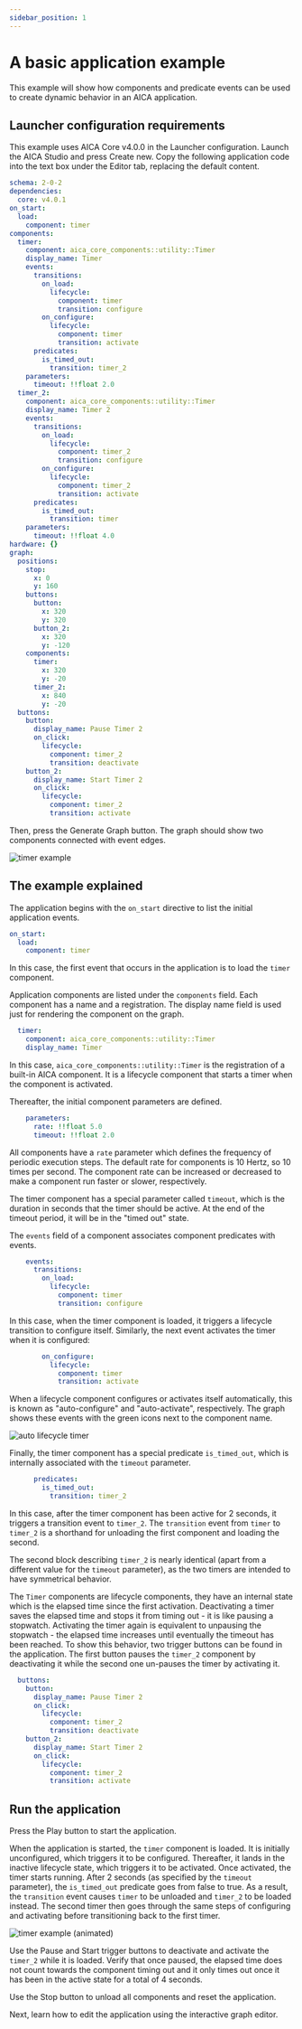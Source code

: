 ```yaml
---
sidebar_position: 1
---
```


# A basic application example

This example will show how components and predicate events can be used to create dynamic behavior in an AICA
application.

## Launcher configuration requirements

This example uses AICA Core v4.0.0 in the Launcher configuration. Launch the AICA Studio and press Create new.
Copy the following application code into the text box under the Editor tab, replacing the default content.

```yaml
schema: 2-0-2
dependencies:
  core: v4.0.1
on_start:
  load:
    component: timer
components:
  timer:
    component: aica_core_components::utility::Timer
    display_name: Timer
    events:
      transitions:
        on_load:
          lifecycle:
            component: timer
            transition: configure
        on_configure:
          lifecycle:
            component: timer
            transition: activate
      predicates:
        is_timed_out:
          transition: timer_2
    parameters:
      timeout: !!float 2.0
  timer_2:
    component: aica_core_components::utility::Timer
    display_name: Timer 2
    events:
      transitions:
        on_load:
          lifecycle:
            component: timer_2
            transition: configure
        on_configure:
          lifecycle:
            component: timer_2
            transition: activate
      predicates:
        is_timed_out:
          transition: timer
    parameters:
      timeout: !!float 4.0
hardware: {}
graph:
  positions:
    stop:
      x: 0
      y: 160
    buttons:
      button:
        x: 320
        y: 320
      button_2:
        x: 320
        y: -120
    components:
      timer:
        x: 320
        y: -20
      timer_2:
        x: 840
        y: -20
  buttons:
    button:
      display_name: Pause Timer 2
      on_click:
        lifecycle:
          component: timer_2
          transition: deactivate
    button_2:
      display_name: Start Timer 2
      on_click:
        lifecycle:
          component: timer_2
          transition: activate
```

Then, press the Generate Graph button. The graph should show two components connected with event edges.

![timer example](./assets/timer-example.png)

## The example explained

The application begins with the `on_start` directive to list the initial application events.

```yaml
on_start:
  load:
    component: timer
```

In this case, the first event that occurs in the application is to load the `timer` component.

Application components are listed under the `components` field. Each component has a name and a registration.
The display name field is used just for rendering the component on the graph.

```yaml
  timer:
    component: aica_core_components::utility::Timer
    display_name: Timer
```

In this case, `aica_core_components::utility::Timer` is the registration of a built-in AICA component. It is a lifecycle
component that starts a timer when the component is activated.

Thereafter, the initial component parameters are defined.

```yaml
    parameters:
      rate: !!float 5.0
      timeout: !!float 2.0
```

All components have a `rate` parameter which defines the frequency of periodic execution steps. The default rate for
components is 10 Hertz, so 10 times per second. The component rate can be increased or decreased to make a component run
faster or slower, respectively.

The timer component has a special parameter called `timeout`, which is the duration in seconds that the timer should
be active. At the end of the timeout period, it will be in the "timed out" state.

The `events` field of a component associates component predicates with events.

```yaml
    events:
      transitions:
        on_load:
          lifecycle:
            component: timer
            transition: configure
```

In this case, when the timer component is loaded, it triggers a lifecycle transition to configure itself.
Similarly, the next event activates the timer when it is configured:

```yaml
        on_configure:
          lifecycle:
            component: timer
            transition: activate
```

When a lifecycle component configures or activates itself automatically, this is known as "auto-configure" and
"auto-activate", respectively. The graph shows these events with the green icons next to the component name.

![auto lifecycle timer](./assets/auto-lifecycle-events-timer.png)

Finally, the timer component has a special predicate `is_timed_out`, which is internally associated with the `timeout`
parameter.

```yaml
      predicates:
        is_timed_out:
          transition: timer_2
```

In this case, after the timer component has been active for 2 seconds, it triggers a transition event to `timer_2`.
The `transition` event from `timer` to `timer_2` is a shorthand for unloading the first component and loading the
second.

The second block describing `timer_2` is nearly identical (apart from a different value for the `timeout` parameter), as
the two timers are intended to have symmetrical behavior.

The `Timer` components are lifecycle components, they have an internal state which is the elapsed time since the first
activation. Deactivating a timer saves the elapsed time and stops it from timing out - it is like pausing a stopwatch.
Activating the timer again is equivalent to unpausing the stopwatch - the elapsed time increases until eventually the
timeout has been reached. To show this behavior, two trigger buttons can be found in the application. The first button
pauses the `timer_2` component by deactivating it while the second one un-pauses the timer by activating it.

```yaml
  buttons:
    button:
      display_name: Pause Timer 2
      on_click:
        lifecycle:
          component: timer_2
          transition: deactivate
    button_2:
      display_name: Start Timer 2
      on_click:
        lifecycle:
          component: timer_2
          transition: activate
```

## Run the application

Press the Play button to start the application.

When the application is started, the `timer` component is loaded. It is initially unconfigured, which triggers it
to be configured. Thereafter, it lands in the inactive lifecycle state, which triggers it to be activated.
Once activated, the timer starts running. After 2 seconds (as specified by the `timeout` parameter), the `is_timed_out`
predicate goes from false to true. As a result, the `transition` event causes `timer` to be unloaded and `timer_2` to be
loaded instead. The second timer then goes through the same steps of configuring and activating before transitioning
back to the first timer.

![timer example (animated)](./assets/timer-example.gif)

Use the Pause and Start trigger buttons to deactivate and activate the `timer_2` while it is loaded. Verify that once
paused, the elapsed time does not count towards the component timing out and it only times out once it has been in the
active state for a total of 4 seconds.

Use the Stop button to unload all components and reset the application.

Next, learn how to edit the application using the interactive graph editor.

